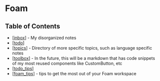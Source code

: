 # Foam

## Table of Contents

- [[inbox]] - My disorganized notes
- [[todo]]
- [[topics]] - Directory of more specific topics, such as language specific notes
- [[toolbox]] - In the future, this will be a markdown that has code snippets of my most reused components like CustomButton, etc
- [[todo_tips]]
- [[foam_tips]] - tips to get the most out of your Foam workspace

[//begin]: # "Autogenerated link references for markdown compatibility"
[inbox]: inbox "Inbox"
[foam-tips]: foam-tips "Foam tips"
[todo]: todo "Todo"
[todo-tips]: todo-tips "Todo Tips"
[todo_tips]: todo_tips "Todo Tips"
[foam_-_tips]: foam_-_tips "Foam Tips"
[foam_tips]: foam_tips "Foam Tips"
[hello]: hello "hello"
[toolbox]: toolbox "ToolBox"
[topics]: topics "Topics"
[//end]: # "Autogenerated link references"
